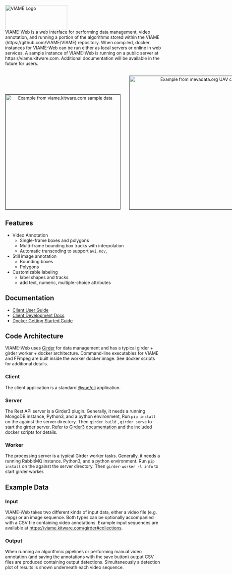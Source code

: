 <img src="http://www.viametoolkit.org/wp-content/uploads/2016/08/viami_logo.png" alt="VIAME Logo" width="200" height="78">
<br>
VIAME-Web is a web interface for performing data management, video annotation, and running a portion of the algorithms stored
within the VIAME (https://github.com/VIAME/VIAME) repository. When compiled, docker instances for VIAME-Web can be run either
as local servers or online in web services. A sample instance of VIAME-Web is running on a public server at https://viame.kitware.com.
Additional documentation will be available in the future for users.
<br>
<p align="center">
<br>
<nobr>
<img src="https://raw.githubusercontent.com/wiki/VIAME/VIAME-Web/images/Misc/FishPolygonSelected.png" alt="Example from viame.kitware.com sample data" width="370" border="1">
&nbsp; &nbsp; &nbsp;
<img src="https://raw.githubusercontent.com/wiki/VIAME/VIAME-Web/images/Misc/PolygonUAV.png" alt="Example from mevadata.org UAV clip" width="430" border="1">
&nbsp; &nbsp; &nbsp;
</nobr>
</p>

## Features

* Video Annotation
  * Single-frame boxes and polygons
  * Multi-frame bounding box tracks with interpolation
  * Automatic transcoding to support `avi`, `mov`, 
* Still image annotation
  * Bounding boxes
  * Polygons
* Customizable labeling
  * label shapes and tracks
  * add text, numeric, multiple-choice attributes

## Documentation

* [Client User Guide](https://viame.github.io/VIAME-Web/)
* [Client Development Docs](client/README.md)
* [Docker Getting Started Guide](docker/README.md)

## Code Architecture

VIAME-Web uses [Girder](https://girder.readthedocs.io/en/stable/) for data management and has a typical girder + girder worker +
docker architecture. Command-line executables for VIAME and FFmpeg are built inside the worker docker image. See docker scripts
for additional details.

### Client

The client application is a standard [@vue/cli](https://cli.vuejs.org/) application.

### Server

The Rest API server is a Girder3 plugin. Generally, it needs a running MongoDB instance, Python3, and a python environment, 
Run `pip install` on the against the server directory. Then `girder build` , `girder serve` to start the girder server. Refer to
[Girder3 documentation](https://girder.readthedocs.io/en/stable/) and the included docker scripts for details.

### Worker

The processing server is a typical Girder worker tasks. Generally, it needs a running RabbitMQ instance. Python3, and a python environment.
Run `pip install` on the against the server directory. Then `girder-worker -l info` to start girder worker.

## Example Data

### Input

VIAME-Web takes two different kinds of input data, either a video file (e.g. .mpg) or an image sequence. Both types can
be optionally accompanied with a CSV file containing video annotations. Example input sequences are available at
https://viame.kitware.com/girder#collections.

### Output

When running an algorithmic pipelines or performing manual video annotation (and saving the annotations with the save
button) output CSV files are produced containing output detections. Simultaneously a detection plot of results
is shown underneath each video sequence.
